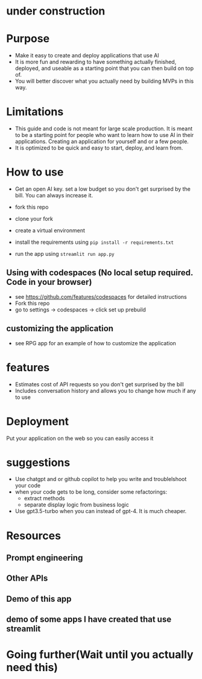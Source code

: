 # under construction
# Purpose
- Make it easy to create and deploy applications that use AI
- It is more fun and rewarding to have something actually finished, deployed, and useable as a starting point that you can then build on top of.
- You will better discover what you actually need by building MVPs in this way.

# Limitations
- This guide and code is not meant for large scale production. It is meant to be a starting point for people who want to learn how to use AI in their applications. Creating an application for yourself and or a few people.
- It is optimized to be quick and easy to start, deploy, and learn from.

# How to use
- Get an open AI key.  set a low budget so you don't get surprised by the bill. You can always increase it.

- fork this repo
- clone your fork
- create a virtual environment
- install the requirements using `pip install -r requirements.txt`
- run the app using `streamlit run app.py`

## Using with codespaces (No local setup required. Code in your browser)
- see https://github.com/features/codespaces for detailed instructions
- Fork this repo
- go to settings -> codespaces -> click set up prebuild

## customizing the application
- see RPG app for an example of how to customize the application

# features
- Estimates cost of API requests so you don't get surprised by the bill
- Includes conversation history and allows you to change how much if any to use

# Deployment
Put your application on the web so you can easily access it

# suggestions
- Use chatgpt and or github copilot to help you write and troublelshoot your code
- when your code gets to be long, consider some refactorings:
    - extract methods
    - separate display logic from business logic
- Use gpt3.5-turbo when you can instead of gpt-4. It is much cheaper.

# Resources
## Prompt engineering
## Other APIs
## Demo of this app
## demo of some apps I have created that use streamlit

# Going further(Wait until you actually need this)
